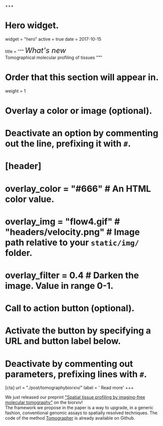 +++
# Hero widget.
widget = "hero"
active = true
date = 2017-10-15

title = """
<font size="5" style="bold"><i>What's new</i></font> <br>
Tomographical molecular profiling of tissues
"""

# Order that this section will appear in.
weight = 1

# Overlay a color or image (optional).
#   Deactivate an option by commenting out the line, prefixing it with `#`.
# [header]
#   overlay_color = "#666"  # An HTML color value.
#   overlay_img = "flow4.gif" # "headers/velocity.png"  # Image path relative to your `static/img/` folder.
#   overlay_filter = 0.4  # Darken the image. Value in range 0-1.

# Call to action button (optional).
#   Activate the button by specifying a URL and button label below.
#   Deactivate by commenting out parameters, prefixing lines with `#`.
[cta]
  url = "./post/tomographybiorxiv/"
  label = '<i class="fa fa-arrow-circle-right"></i> Read more'
+++

We just released our preprint ["Spatial tissue profiling by imaging-free molecular tomography"](https://www.biorxiv.org/content/10.1101/2020.08.04.235655v1) on the biorxiv!<br>
The framework we propose in the paper is a way to upgrade, in a generic fashion, conventional genomic assays to spatially resolved techniques.
The code of the method [Tomographer](https://github.com/lamanno-epfl/tomographer) is already available on Github.